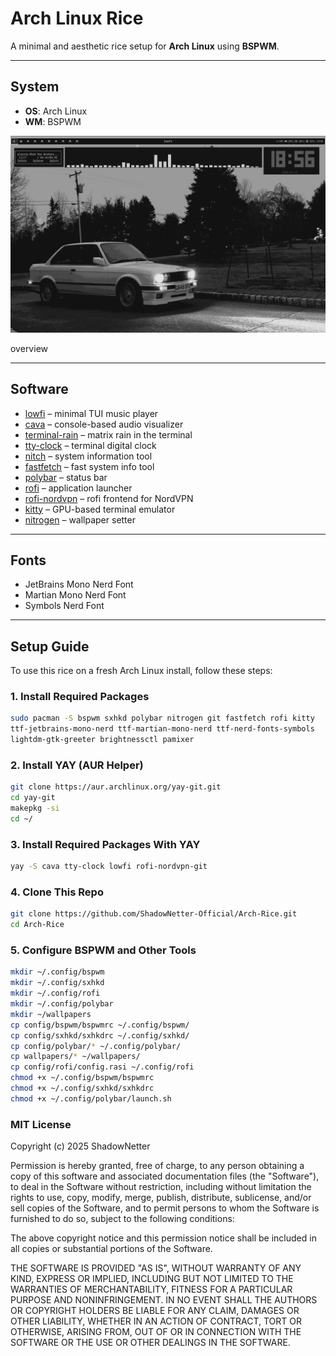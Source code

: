 # Arch Linux Rice

A minimal and aesthetic rice setup for **Arch Linux** using **BSPWM**.

---

## System

- **OS**: Arch Linux  
- **WM**: BSPWM  

![Overview](screenshots/overview.png)

overview

---

## Software

- [lowfi](https://github.com/talwat/lowfi) – minimal TUI music player  
- [cava](https://github.com/karlstav/cava) – console-based audio visualizer  
- [terminal-rain](https://github.com/rmaake1/terminal-rain-lightning) – matrix rain in the terminal  
- [tty-clock](https://github.com/xorg62/tty-clock) – terminal digital clock  
- [nitch](https://github.com/ssleert/nitch) – system information tool  
- [fastfetch](https://github.com/fastfetch-cli/fastfetch) – fast system info tool  
- [polybar](https://github.com/polybar/polybar) – status bar  
- [rofi](https://github.com/davatorium/rofi) – application launcher  
- [rofi-nordvpn](https://github.com/loiccoyle/rofi-nordvpn) – rofi frontend for NordVPN  
- [kitty](https://github.com/kovidgoyal/kitty) – GPU-based terminal emulator  
- [nitrogen](https://github.com/l3ib/nitrogen) – wallpaper setter  

---

## Fonts

- JetBrains Mono Nerd Font  
- Martian Mono Nerd Font  
- Symbols Nerd Font  

---

## Setup Guide

To use this rice on a fresh Arch Linux install, follow these steps:

### 1. Install Required Packages

```bash
sudo pacman -S bspwm sxhkd polybar nitrogen git fastfetch rofi kitty
ttf-jetbrains-mono-nerd ttf-martian-mono-nerd ttf-nerd-fonts-symbols
lightdm-gtk-greeter brightnessctl pamixer
```
### 2. Install YAY (AUR Helper)

```bash
git clone https://aur.archlinux.org/yay-git.git
cd yay-git
makepkg -si
cd ~/
```
### 3. Install Required Packages With YAY

```bash
yay -S cava tty-clock lowfi rofi-nordvpn-git
```

### 4. Clone This Repo

```bash
git clone https://github.com/ShadowNetter-Official/Arch-Rice.git
cd Arch-Rice
```

### 5. Configure BSPWM and Other Tools

```bash
mkdir ~/.config/bspwm
mkdir ~/.config/sxhkd
mkdir ~/.config/rofi
mkdir ~/.config/polybar
mkdir ~/wallpapers
cp config/bspwm/bspwmrc ~/.config/bspwm/
cp config/sxhkd/sxhkdrc ~/.config/sxhkd/
cp config/polybar/* ~/.config/polybar/
cp wallpapers/* ~/wallpapers/
cp config/rofi/config.rasi ~/.config/rofi
chmod +x ~/.config/bspwm/bspwmrc
chmod +x ~/.config/sxhkd/sxhkdrc
chmod +x ~/.config/polybar/launch.sh
```

### MIT License

Copyright (c) 2025 ShadowNetter

Permission is hereby granted, free of charge, to any person obtaining a copy
of this software and associated documentation files (the "Software"), to deal
in the Software without restriction, including without limitation the rights
to use, copy, modify, merge, publish, distribute, sublicense, and/or sell
copies of the Software, and to permit persons to whom the Software is
furnished to do so, subject to the following conditions:

The above copyright notice and this permission notice shall be included in all
copies or substantial portions of the Software.

THE SOFTWARE IS PROVIDED "AS IS", WITHOUT WARRANTY OF ANY KIND, EXPRESS OR
IMPLIED, INCLUDING BUT NOT LIMITED TO THE WARRANTIES OF MERCHANTABILITY,
FITNESS FOR A PARTICULAR PURPOSE AND NONINFRINGEMENT. IN NO EVENT SHALL THE
AUTHORS OR COPYRIGHT HOLDERS BE LIABLE FOR ANY CLAIM, DAMAGES OR OTHER
LIABILITY, WHETHER IN AN ACTION OF CONTRACT, TORT OR OTHERWISE, ARISING FROM,
OUT OF OR IN CONNECTION WITH THE SOFTWARE OR THE USE OR OTHER DEALINGS IN THE
SOFTWARE.

